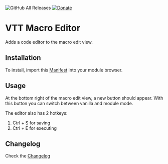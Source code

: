 ![GitHub All Releases](https://img.shields.io/github/downloads/ardittristan/VTTMacroEditor/total)
[![Donate](https://img.shields.io/badge/Donate-PayPal-Green.svg)](https://www.paypal.com/cgi-bin/webscr?cmd=_s-xclick&hosted_button_id=TF3LJHWV9U7HN)

# VTT Macro Editor

Adds a code editor to the macro edit view.

## Installation

To install, import this [Manifest](https://raw.githubusercontent.com/ardittristan/VTTMacroEditor/master/module.json) into your module browser.

## Usage

At the bottom right of the macro edit view, a new button should appear. With this button you can switch between vanilla and module mode.

The editor also has 2 hotkeys:

1. Ctrl + S for saving
2. Ctrl + E for executing

## Changelog

Check the [Changelog](https://github.com/ardittristan/VTTMacroEditor/blob/master/CHANGELOG.md)
